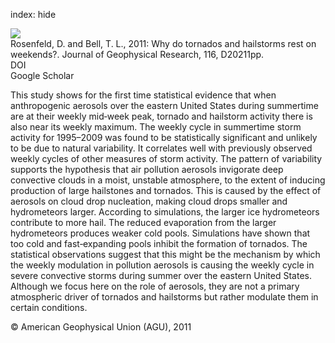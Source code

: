 index: hide

<div class="Citation">
    <div class="Citation-thumb CitationThumb-linked"  data-href="https://doi.org/10.1029/2011jd016214">
      <img src="https://static.claimspace.cloud/climate-study-static/refs/thumbs/7/Rosenfeld_and_Bell_2011-thumb.png" />
    </div>

  <div class="Citation-body">
    <div class="Citation-text">Rosenfeld, D. and Bell, T. L., 2011: Why do tornados and hailstorms rest on weekends?. <span class="Article-journal">Journal of Geophysical Research, </span><span class="Article-volume">116, </span>D20211pp.</div>
    <div class="Citation-links">
      <div class="CitationLink" data-href="https://doi.org/10.1029/2011jd016214">
        <div class="CitationLink-icon CitationLink-Doi"></div>
        <div class="CitationLink-text">DOI</div>
      </div>
      <div class="CitationLink" data-href="https://scholar.google.com/scholar?q=10.1029/2011jd016214">
        <div class="CitationLink-icon CitationLink-Scholar"></div>
        <div class="CitationLink-text">Google Scholar</div>
      </div>
    </div>
  </div>
</div>

This study shows for the first time statistical evidence that when anthropogenic aerosols over the eastern United States during summertime are at their weekly mid‐week peak, tornado and hailstorm activity there is also near its weekly maximum. The weekly cycle in summertime storm activity for 1995–2009 was found to be statistically significant and unlikely to be due to natural variability. It correlates well with previously observed weekly cycles of other measures of storm activity. The pattern of variability supports the hypothesis that air pollution aerosols invigorate deep convective clouds in a moist, unstable atmosphere, to the extent of inducing production of large hailstones and tornados. This is caused by the effect of aerosols on cloud drop nucleation, making cloud drops smaller and hydrometeors larger. According to simulations, the larger ice hydrometeors contribute to more hail. The reduced evaporation from the larger hydrometeors produces weaker cold pools. Simulations have shown that too cold and fast‐expanding pools inhibit the formation of tornados. The statistical observations suggest that this might be the mechanism by which the weekly modulation in pollution aerosols is causing the weekly cycle in severe convective storms during summer over the eastern United States. Although we focus here on the role of aerosols, they are not a primary atmospheric driver of tornados and hailstorms but rather modulate them in certain conditions.

<div class="Citation-copy">
&copy; American Geophysical Union (AGU), 2011
</div>